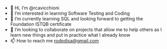 - 👋 Hi, I’m @rcavicchioni
- 👀 I’m interested in learning Software Testing and Coding
- 🌱 I’m currently learning SQL and looking forward to getting the Foundation ISTQB certificate
- 💞️ I’m looking to collaborate on projects that allow me to help others as I learn new things and put in practice what I already know
- 📫 How to reach me rodpdisa@gmail.com

<!---
rcavicchioni/rcavicchioni is a ✨ special ✨ repository because its `README.md` (this file) appears on your GitHub profile.
You can click the Preview link to take a look at your changes.
--->
